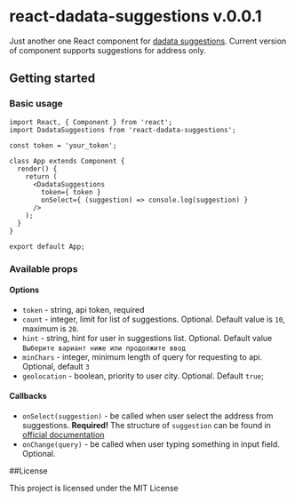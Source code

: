 # react-dadata-suggestions v.0.0.1

Just another one React component for [dadata suggestions](https://dadata.ru/suggestions/ "official website").
Current version of component supports suggestions for address only.

## Getting started

### Basic usage

```
import React, { Component } from 'react';
import DadataSuggestions from 'react-dadata-suggestions';

const token = 'your_token';

class App extends Component {
  render() {
    return (
      <DadataSuggestions
        token={ token }
        onSelect={ (suggestion) => console.log(suggestion) }
      />
    );
  }
}

export default App;

```

### Available props

#### Options
* `token` - string, api token, required
* `count` - integer, limit for list of suggestions. Optional. Default value is `10`, maximum is `20`. 
* `hint` - string, hint for user in suggestions list. Optional. Default value `Выберите вариант ниже или продолжите ввод`
* `minChars` - integer, minimum length of query for requesting to api. Optional, default `3`
* `geolocation` - boolean, priority to user city. Optional. Default `true`;

#### Callbacks
* `onSelect(suggestion)` - be called when user select the address from suggestions. **Required!**
The structure of `suggestion` can be found in [official documentation](https://confluence.hflabs.ru/pages/viewpage.action?pageId=204669107)
* `onChange(query)` - be called when user typing something in input field. Optional.

##License

This project is licensed under the MIT License
